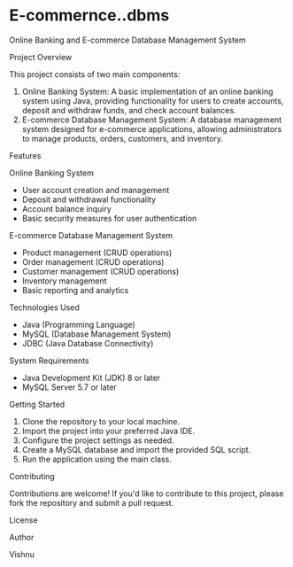 # E-commernce..dbms


Online Banking and E-commerce Database Management System

Project Overview

This project consists of two main components:

1. Online Banking System: A basic implementation of an online banking system using Java, providing functionality for users to create accounts, deposit and withdraw funds, and check account balances.
2. E-commerce Database Management System: A database management system designed for e-commerce applications, allowing administrators to manage products, orders, customers, and inventory.

Features

Online Banking System

- User account creation and management
- Deposit and withdrawal functionality
- Account balance inquiry
- Basic security measures for user authentication

E-commerce Database Management System

- Product management (CRUD operations)
- Order management (CRUD operations)
- Customer management (CRUD operations)
- Inventory management
- Basic reporting and analytics

Technologies Used

- Java (Programming Language)
- MySQL (Database Management System)
- JDBC (Java Database Connectivity)

System Requirements

- Java Development Kit (JDK) 8 or later
- MySQL Server 5.7 or later

Getting Started

1. Clone the repository to your local machine.
2. Import the project into your preferred Java IDE.
3. Configure the project settings as needed.
4. Create a MySQL database and import the provided SQL script.
5. Run the application using the main class.

Contributing

Contributions are welcome! If you'd like to contribute to this project, please fork the repository and submit a pull request.

License



Author

Vishnu
